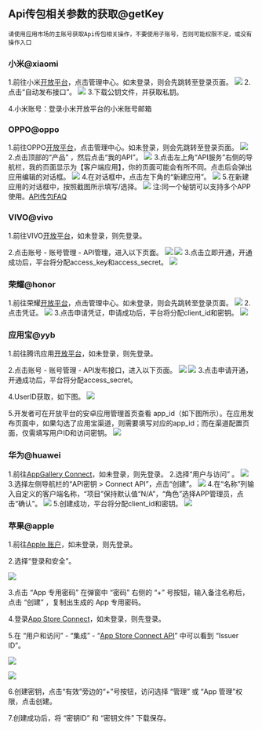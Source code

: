 
## Api传包相关参数的获取@getKey
`请使用应用市场的主账号获取Api传包相关操作，不要使用子账号，否则可能权限不足，或没有操作入口`

### 小米@xiaomi
1.前往小米[开放平台](https://dev.mi.com/xiaomihyperos)，点击管理中心。如未登录，则会先跳转至登录页面。
![](https://web-ext-storage.dcloud.net.cn/appstore/mi_2025-09-01_155214_780.png)
2.点击“自动发布接口”。
![](https://web-ext-storage.dcloud.net.cn/appstore/mi_2025-09-01_155659_112.png)
3.下载公钥文件，并获取私钥。

4.小米账号：登录小米开放平台的小米账号邮箱


### OPPO@oppo
1.前往OPPO[开放平台](https://open.oppomobile.com)，点击管理中心。如未登录，则会先跳转至登录页面。
![](https://web-ext-storage.dcloud.net.cn/appstore/oppo_2025-09-01_163233_036.png)
2.点击顶部的“产品” ，然后点击“我的API”。
![](https://web-ext-storage.dcloud.net.cn/appstore/oppo_2025-09-01_163303_508.png)
3.点击左上角“API服务”右侧的导航栏，我的页面显示为【客户端应用】，你的页面可能会有所不同。点击后会弹出应用编辑的对话框。
![](https://web-ext-storage.dcloud.net.cn/appstore/oppo_2025-09-01_163547_709.png)
4.在对话框中，点击左下角的“新建应用”。
![](https://web-ext-storage.dcloud.net.cn/appstore/oppo_2025-09-01_170306_252.png)
5.在新建应用的对话框中，按照截图所示填写/选择。
![](https://web-ext-storage.dcloud.net.cn/appstore/oppo_2025-09-01_164836_649.png)
注:同一个秘钥可以支持多个APP使用。[API传包FAQ](https://web-ext-storage.dcloud.net.cn/appstore/oppo_2025-09-01_164836_649.png)


### VIVO@vivo
1.前往VIVO[开放平台](https://dev.vivo.com.cn/contacts/details)，如未登录，则先登录。

2.点击账号 - 账号管理 - API管理，进入以下页面。
![](https://web-ext-storage.dcloud.net.cn/appstore/vivo_20240415150637181831.png)
![](https://web-ext-storage.dcloud.net.cn/appstore/vivo_20221008102105709868.png)
3.点击立即开通，开通成功后，平台将分配access_key和access_secret。
![](https://web-ext-storage.dcloud.net.cn/appstore/vivo_20221008101936287002.png)



### 荣耀@honor
1.前往荣耀[开放平台](https://developer.honor.com/cn)，点击管理中心。如未登录，则会先跳转至登录页面。
![](https://web-ext-storage.dcloud.net.cn/appstore/honor_2025-09-01_175654_723.png)
2.点击凭证。
![](https://web-ext-storage.dcloud.net.cn/appstore/honor_2025-09-01_175730_782.png)
3.点击申请凭证，申请成功后，平台将分配client_id和密钥。
![](https://web-ext-storage.dcloud.net.cn/appstore/honor_2025-09-01_180712_089.png)


### 应用宝@yyb
1.前往腾讯应用[开放平台](https://app.open.qq.com/p/home)，如未登录，则先登录。

2.点击账号 - 账号管理 - API发布接口，进入以下页面。
![](https://web-ext-storage.dcloud.net.cn/appstore/qq_2025-09-01_175038_522.png)
![](https://web-ext-storage.dcloud.net.cn/appstore/qq_2025-09-01_174814_738.png)
3.点击申请开通，开通成功后，平台将分配access_secret。 

4.UserID获取，如下图。
![](https://web-ext-storage.dcloud.net.cn/appstore/2025-09-23_110024_975.png)

5.开发者可在开放平台的安卓应用管理首页查看 app_id（如下图所示）。在应用发布页面中，如果勾选了应用宝渠道，则需要填写对应的app_id；而在渠道配置页面，仅需填写用户ID和访问密钥。
![](https://web-ext-storage.dcloud.net.cn/appstore/09231106.png)

### 华为@huawei
1.前往[AppGallery Connect](https://developer.huawei.com/consumer/cn/service/josp/agc/index.html)，如未登录，则先登录。
2.选择“用户与访问” 。
![](https://web-ext-storage.dcloud.net.cn/appstore/huawei0001.png)
3.选择左侧导航栏的“API密钥 > Connect API”，点击“创建”。
![](https://web-ext-storage.dcloud.net.cn/appstore/huawei002.png)
4.在“名称”列输入自定义的客户端名称，“项目”保持默认值“N/A”，“角色”选择APP管理员，点击“确认”。
![](https://web-ext-storage.dcloud.net.cn/appstore/huawei007.png)
5.创建成功，平台将分配client_id和密钥。
![](https://web-ext-storage.dcloud.net.cn/appstore/huawei004.png)


### 苹果@apple
1.前往[Apple 账户](https://account.apple.com/account/manage)，如未登录，则先登录。

2.选择“登录和安全”。

![](https://web-ext-storage.dcloud.net.cn/appstore/apple10001.png)

3.点击 “App 专用密码” 在弹窗中 “密码” 右侧的 “+” 号按钮，输入备注名称后，点击 “创建” ，复制出生成的 App 专用密码。

4.登录[App Store Connect](https://appstoreconnect.apple.com/)，如未登录，则先登录。

5.在 “用户和访问” - “集成” - “[App Store Connect API](https://appstoreconnect.apple.com/access/integrations/api)” 中可以看到 “Issuer ID”。

![](https://web-ext-storage.dcloud.net.cn/appstore/apple10002.png)

![](https://web-ext-storage.dcloud.net.cn/appstore/apple10003.png)

6.创建密钥，点击“有效”旁边的“+”号按钮，访问选择 “管理” 或 “App 管理”权限，点击创建。

7.创建成功后，将 “密钥ID” 和 “密钥文件” 下载保存。